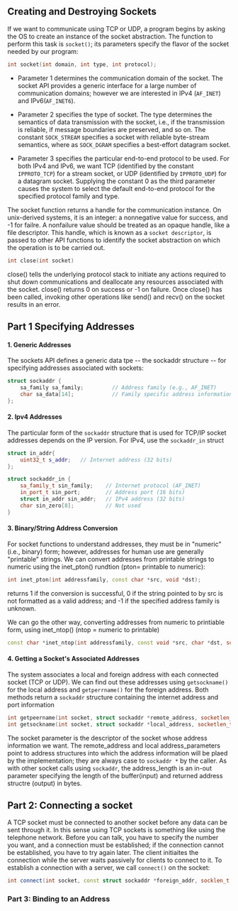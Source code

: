 ## Creating and Destroying Sockets

If we want to communicate using TCP or UDP, a program begins by asking the OS to create an instance of the socket abstraction. The function to perform this task is `socket()`; its parameters specify the flavor of the socket needed by our program:

```cpp
int socket(int domain, int type, int protocol);
```

- Parameter 1 determines the communication domain of the socket. The socket API provides a generic interface for a large number of communication domains; however we are interested in IPv4 (`AF_INET`) and IPv6(`AF_INET6`).

- Parameter 2 specifies the type of socket. The type determines the semantics of data transmission with the socket, i.e., if the transmission is reliable, if message boundaries are preserved, and so on. The constant `SOCK_STREAM` specifies a socket with reliable byte-stream semantics, where as `SOCK_DGRAM` specifies a best-effort datagram socket.

- Parameter 3 specifies the particular end-to-end protocol to be used. For both IPv4 and IPv6, we want TCP (identified by the constant `IPPROTO_TCP`) for a stream socket, or UDP (identified by `IPPROTO_UDP`) for a datagram socket. Supplying the constant 0 as the third parameter causes the system to select the default end-to-end protocol for the specified protocol family and type.

The socket function returns a handle for the communication instance. On unix-derived systems, it is an integer: a nonnegative value for success, and -1 for failre. A nonfailure value should be treated as an opaque handle, like a file descriptor. This handle, which is known as a `socket descriptor`, is passed to other API functions to identify the socket abstraction on which the operation is to be carried out.

```cpp
int close(int socket)
```
close() tells the underlying protocol stack to initiate any actions required to shut down communications and deallocate any resources associated with the socket. close() returns 0 on success or -1 on failure. Once close() has been called, invoking other operations like send() and recv() on the socket results in an error.


## Part 1 Specifying Addresses
#### 1. Generic Addresses
The sockets API defines a generic data tpe -- the sockaddr structure -- for specifying addresses associated with sockets:

```cpp
struct sockaddr {
    sa_family sa_family;         // Address family (e.g., AF_INET)
    char sa_data[14];            // Family specific address information
};
```

#### 2. Ipv4 Addresses
The particular form of the `sockaddr` structure that is used for TCP/IP socket addresses depends on the IP version. For IPv4, use the `sockaddr_in` struct

```cpp
struct in_addr{
    uint32_t s_addr;   // Internet address (32 bits)
};

struct sockaddr_in {
    sa_family_t sin_family;    // Internet protocol (AF_INET)
    in_port_t sin_port;        // Address port (16 bits)
    struct in_addr sin_addr;   // IPv4 address (32 bits)
    char sin_zero[8];          // Not used
}
```

#### 3. Binary/String Address Conversion
For socket functions to understand addresses, they must be in "numeric" (i.e., binary) form; however, addresses for human use are generally "printable" strings. We can convert addresses from printable strings to numeric using the inet_pton() rundtion (pton= printable to numeric):

```cpp
int inet_pton(int addressfamily, const char *src, void *dst);
```

returns 1 if the conversion is successful, 0 if the string pointed to by src is not formatted as a valid address; and -1 if the specified address family is unknown.

We can go the other way, converting addresses from numeric to printiable form, using inet_ntop() (ntop = numeric to printable)

```cpp
const char *inet_ntop(int addressfamily, const void *src, char *dst, socklen_t dstbyest)
```

#### 4. Getting a Socket's Associated Addresses
The system associates a local and foreign address with each connected socket (TCP or UDP). We can find out these addresses using `getsockname()` for the local address and `getperrname()` for the foreign address. Both methods return a `sockaddr` structure containing the internet address and port information

```cpp
int getpeername(int socket, struct sockaddr *remote_address, socketlen_t *address_length)
int getsockname(int socket, struct sockaddr *local_address, socketlen_t *address_length)
```
The socket parameter is the descriptor of the socket whose address information we want. The remote_address and local address_parameters point to address structures into which the address information will be plaed by the implementation; they are always case to `sockaddr *` by the caller. As with other socket calls using  `sockaddr`, the address_length is an in-out parameter specifying the length of the buffer(input) and returned address structre (output) in bytes.

## Part 2: Connecting a socket
A TCP socket must be connected to another socket before any data can be sent through it. In this sense using TCP sockets is something like using the telephone network. Before you can talk, you have to specify the number you want, and a connection must be established; if the connection cannot be established, you have to try again later. The client initiaites the connection while the server waits passively for clients to connect to it. To establish a connection with a server, we call `connect()` on the socket:
```cpp
int connect(int socket, const struct sockaddr *foreign_addr, socklen_t addr_len)
```

### Part 3: Binding to an Address

